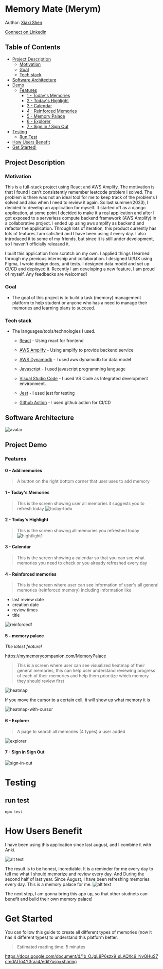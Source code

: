 # Memory Mate (Merym)

Author: [Xiaxi Shen](https://github.com/xshen053)

[Connect on Linkedin](https://www.linkedin.com/in/xiaxishen)


## Table of Contents

- [Project Description](#project-description) 
  - [Motivation](#motivation) 
  - [Goal](#goal)
  - [Tech stack](#tech-stack)
- [Software Architecture](#software-architecture)
- [Demo](#project-demo)
  - [Features](#features)
    - [1 - Today's Memories](#1---todays-memories)
    - [2 - Today's Highlight](#2---todays-highlight)
    - [3 - Calendar](#3---calendar)
    - [4 - Reinforced Memories](#4---reinforced-memories)
    - [5 - Memory Palace](#5---memory-palace)
    - [6 - Explorer](#6---explorer)
    - [7 - Sign in / Sign Out](#7---sign-in-sign-out)
- [Testing](#testing)
  - [Run Test](#run-test)
- [How Users Benefit](#how-users-benefit)
- [Get Started!](#get-started)

## Project Description

### Motivation
This is a full-stack project using React and AWS Amplify. The motivation is that I found I can't consistently remember leetcode problem I solved. The problem is there was not an ideal tool for me to keep track of the problems I solved and also when I need to review it again. So last summer(2023), I decided to develop an application for myself. It started off as a django application, at some point I decided to make it a real application and after I got exposed to a serverless compute backend framework (AWS Amplify) in a collaborative project. I ended up using aws amplify as backend and refactor the application. Through lots of iteration, this product currently has lots of features I am satisfied and I have been using it every day. I also introduced it to some of my friends, but since it is still under development, so I haven't officially released it. 

I built this application from scratch on my own. I applied things I learned through my previous internship and collaboration. I designed UI/UX using Figma, I wrote design docs, unit tests. I designed data model and set up CI/CD and deployed it. Recently I am developing a new feature, I am proud of myself. Any feedbacks are welcomed!

### Goal
- The goal of this project is to build a task (memory) management platform to help student or anyone who has a need to manage their memories and learning plans to succeed.


### Tech stack
- The languages/tools/technologies I used.

  - [React](https://react.dev/) -  Using react for frontend

  - [AWS Amplify](https://aws.amazon.com/amplify) - Using amplify to provide backend service

  - [AWS Dynamodb](https://aws.amazon.com/dynamodb/) - I used aws dynamodb for data model

  - [Javascript](https://www.javascript.com/) - I used javascript programming language

  - [Visual Studio Code](https://code.visualstudio.com/) - I used VS Code as Integrated development environment.

  - [Jest](https://jestjs.io/) - I used jest for testing
  
  - [Github Action](https://docs.github.com/en/actions) - I used github action for CI/CD

## Software Architecture

![avatar](./img/sw_arch.png)

## Project Demo



### Features

#### 0 - Add memories
> A button on the right bottom corner that user uses to add memory

#### 1 - Today's Memories
> This is the screen showing user all memories it suggests you to refresh today
![today-todo](./img/feature-today-memory-1.gif)


#### 2 - Today's Highlight
> This is the screen showing all memories you refreshed today
![hightlight1](./img/feature-today-hightlight-1.gif)


#### 3 - Calendar
> This is the screen showing a calendar so that you can see what memories you need to check or you already refreshed every day

#### 4 - Reinforced memories
> This is the screen where user can see information of user's all general memories (reinforced memory) including information like
- last review date
- creation date
- review times
- title

![reinforced1](./img/feature-reinforced-1.gif)

#### 5 - memory palace

*The latest feature!*

https://mymemorycompanion.com/MemoryPalace

> This is a screen where user can see visualized heatmap of their general memories, this can help user understand reviewing progress of each of their memories and help them prioritize which memory they should review first

![heatmap](./img/heatmap.gif)

If you move the cursor to a certain cell, it will show up what memory it is

![heatmap-with-cursor](./img/heatmap-with-cursor.gif)

#### 6 - Explorer
> A page to search all memories (4 types) a user added

![explorer](./img/feature-explorer-1.gif)

#### 7 - Sign in Sign Out
![sign-in-out](./img/feature-sign-in-out.gif)

# Testing

## run test

`npm test`


# How Users Benefit

I have been using this application since last august, and I combine it with Anki.

![alt text](./img/calendar.png)

The result is to be honest, incrediable. It is a reminder for me every day to tell me what I should memorize and review every day. And During the second half of last year. Since August, I have been refreshing memories every day. This is a memory palace for me.
![alt text](./img/reviews.png)

The next step, I am gonna bring this app up, so that other studnets can benefit and build their own memory palace!


# Get Started
You can follow this guide to create all different types of memories (now it has 4 different types) to understand this platform better. 

> Estimated reading time: 5 minutes

https://docs.google.com/document/d/1b_OJgL8P6szx9_sLAQXc9_NvQHuS7cmdAITq4Y3raa4/edit?usp=sharing

